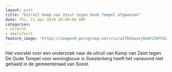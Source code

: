 ```yaml
---
layout: post
title: "Uitruil Kamp van Zeist tegen Oude Tempel afgewezen"
date: Thu, 11 Apr 2019 20:09:00 GMT
categories: 
- utrecht 
- amersfoort 
feature_image: "https://images0.persgroep.net/rcs/a2TbkGwxxj0oAY23HTCb2g0sA7w/diocontent/100366064/_fitwidth/400/?appId=21791a8992982cd8da851550a453bd7f&quality=0.7"
---
```


Het voorstel voor een onderzoek naar de uitruil van Kamp van Zeist tegen De Oude Tempel voor woningbouw in Soesterberg heeft het vanavond niet gehaald in de gemeenteraad van Soest.
